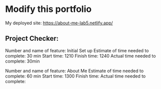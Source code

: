 # Modify this portfolio

My deployed site: https://about-me-lab5.netlify.app/

## Project Checker:

Number and name of feature: Initial Set up
Estimate of time needed to complete: 30 min
Start time: 1210
Finish time: 1240
Actual time needed to complete: 30min

Number and name of feature: About Me
Estimate of time needed to complete: 60 min
Start time: 1300
Finish time: 
Actual time needed to complete: 
